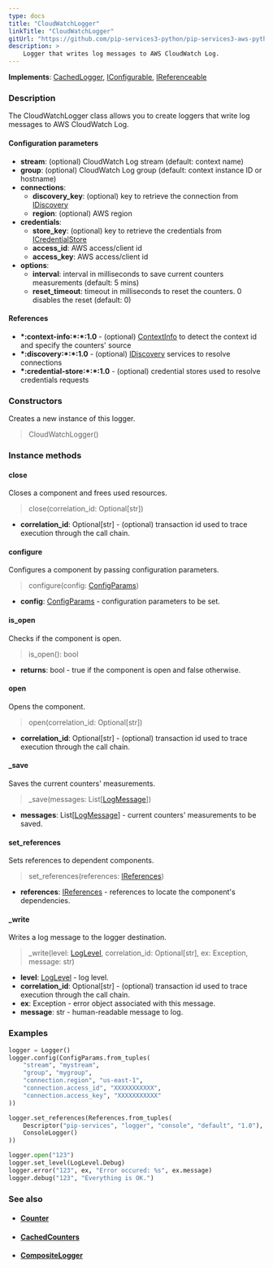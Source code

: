 ```yaml
---
type: docs
title: "CloudWatchLogger"
linkTitle: "CloudWatchLogger"
gitUrl: "https://github.com/pip-services3-python/pip-services3-aws-python"
description: >
    Logger that writes log messages to AWS CloudWatch Log.
---
```


**Implements**: [CachedLogger](../../../components/log/cached_logger), [IConfigurable](../../../commons/config/iconfigurable), [IReferenceable](../../../commons/refer/ireferenceable)

### Description

The CloudWatchLogger class allows you to create loggers that write log messages to AWS CloudWatch Log.

#### Configuration parameters
 
- **stream**: (optional) CloudWatch Log stream (default: context name)
- **group**: (optional) CloudWatch Log group (default: context instance ID or hostname)
- **connections**:                   
    - **discovery_key**: (optional) key to retrieve the connection from [IDiscovery](../../../components/connect/idiscovery)
    - **region**: (optional) AWS region
- **credentials**:    
    - **store_key**: (optional) key to retrieve the credentials from [ICredentialStore](../../../components/auth/icredential_store)
    - **access_id**: AWS access/client id
    - **access_key**: AWS access/client id
 - **options**:
    - **interval**: interval in milliseconds to save current counters measurements (default: 5 mins)
    - **reset_timeout**: timeout in milliseconds to reset the counters. 0 disables the reset (default: 0)


#### References
- **\*:context-info:\*:\*:1.0** - (optional) [ContextInfo](../../../components/info/context_info) to detect the context id and specify the counters' source
- **\*:discovery:\*:\*:1.0** - (optional) [IDiscovery](../../../components/connect/idiscovery) services to resolve connections
- **\*:credential-store:\*:\*:1.0** - (optional) credential stores used to resolve credentials requests

### Constructors
Creates a new instance of this logger.

> CloudWatchLogger()


### Instance methods

#### close
Closes a component and frees used resources.

> close(correlation_id: Optional[str])

- **correlation_id**: Optional[str] - (optional) transaction id used to trace execution through the call chain.

#### configure
Configures a component by passing configuration parameters.

> configure(config: [ConfigParams](../../../commons/config/config_params))

- **config**: [ConfigParams](../../../commons/config/config_params) - configuration parameters to be set.


#### is_open
Checks if the component is open.

> is_open(): bool

- **returns**: bool - true if the component is open and false otherwise.

#### open
Opens the component.

> open(correlation_id: Optional[str])

- **correlation_id**: Optional[str] - (optional) transaction id used to trace execution through the call chain.

#### _save
Saves the current counters' measurements.

> _save(messages: List[[LogMessage](../../../components/log/log_message)]) 

- **messages**: List[[LogMessage](../../../components/log/log_message)] - current counters' measurements to be saved.

#### set_references
Sets references to dependent components.

> set_references(references: [IReferences](../../../commons/refer/ireferences))

- **references**: [IReferences](../../../commons/refer/ireferences) - references to locate the component's dependencies.

#### _write
Writes a log message to the logger destination.

> _write(level: [LogLevel](../../../components/log/log_level), correlation_id: Optional[str], ex: Exception, message: str)

- **level**: [LogLevel](../../../components/log/log_level) - log level.
- **correlation_id**: Optional[str] - (optional) transaction id used to trace execution through the call chain.
- **ex**: Exception - error object associated with this message.
- **message**: str - human-readable message to log.



### Examples

```python
logger = Logger()
logger.config(ConfigParams.from_tuples(
    "stream", "mystream",
    "group", "mygroup",
    "connection.region", "us-east-1",
    "connection.access_id", "XXXXXXXXXXX",
    "connection.access_key", "XXXXXXXXXXX"
))

logger.set_references(References.from_tuples(
    Descriptor("pip-services", "logger", "console", "default", "1.0"),
    ConsoleLogger()
))

logger.open("123")
logger.set_level(LogLevel.Debug)
logger.error("123", ex, "Error occured: %s", ex.message)
logger.debug("123", "Everything is OK.")
```

### See also
- #### [Counter](../../../components/count/counter)
- #### [CachedCounters](../../../components/count/cached_counters)
- #### [CompositeLogger](../../../components/log/composite_logger) 
